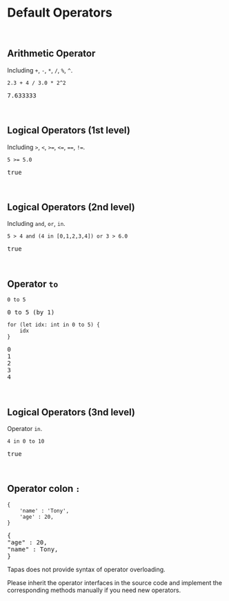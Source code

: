 # Default Operators

<br>

## Arithmetic Operator

Including ``+``,  ``-``,  ``*``,  ``/``,  ``%``,  ``^``.

```tapas
2.3 + 4 / 3.0 * 2^2
```
<pre class='Tapas-Return'>
7.633333
</pre>

<br>

## Logical Operators (1st level)

Including ``>``, ``<``, ``>=``,  ``<=``,  ``==``,  ``!=``.

```tapas
5 >= 5.0
```
<pre class='Tapas-Return'>
true
</pre>

<br>

## Logical Operators (2nd level)

Including ``and``, ``or``, ``in``.

```tapas
5 > 4 and (4 in [0,1,2,3,4]) or 3 > 6.0
```
<pre class='Tapas-Return'>
true
</pre>
<br>

## Operator `to`

```tapas
0 to 5
```
<pre class='Tapas-Return'>
0 to 5 (by 1)
</pre>
```tapas
for (let idx: int in 0 to 5) {
    idx
}
```
<pre class='Tapas-Return'>
0
1
2
3
4
</pre>
<br>

## Logical Operators (3nd level)

Operator `in`.

```tapas
4 in 0 to 10
```
<pre class='Tapas-Return'>
true
</pre>
<br>

## Operator colon ``:``

```tapas
{
	'name' : 'Tony',
	'age' : 20,
}
```
<pre class='Tapas-Return'>
{
"age" : 20,
"name" : Tony,
}
</pre>

Tapas does not provide syntax of operator overloading.

Please inherit the operator interfaces in the source code and implement the corresponding methods manually if you need new operators.
